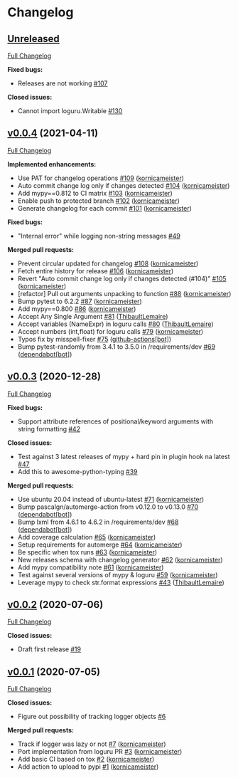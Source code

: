 # Changelog

## [Unreleased](https://github.com/kornicameister/loguru-mypy/tree/HEAD)

[Full Changelog](https://github.com/kornicameister/loguru-mypy/compare/v0.0.4...HEAD)

**Fixed bugs:**

- Releases are not working [\#107](https://github.com/kornicameister/loguru-mypy/issues/107)

**Closed issues:**

- Cannot import loguru.Writable [\#130](https://github.com/kornicameister/loguru-mypy/issues/130)

## [v0.0.4](https://github.com/kornicameister/loguru-mypy/tree/v0.0.4) (2021-04-11)

[Full Changelog](https://github.com/kornicameister/loguru-mypy/compare/v0.0.3...v0.0.4)

**Implemented enhancements:**

- Use PAT for changelog operations [\#109](https://github.com/kornicameister/loguru-mypy/pull/109) ([kornicameister](https://github.com/kornicameister))
- Auto commit change log only if changes detected [\#104](https://github.com/kornicameister/loguru-mypy/pull/104) ([kornicameister](https://github.com/kornicameister))
- Add mypy==0.812 to CI matrix [\#103](https://github.com/kornicameister/loguru-mypy/pull/103) ([kornicameister](https://github.com/kornicameister))
- Enable push to protected branch [\#102](https://github.com/kornicameister/loguru-mypy/pull/102) ([kornicameister](https://github.com/kornicameister))
- Generate changelog for each commit [\#101](https://github.com/kornicameister/loguru-mypy/pull/101) ([kornicameister](https://github.com/kornicameister))

**Fixed bugs:**

- "Internal error" while logging non-string messages [\#49](https://github.com/kornicameister/loguru-mypy/issues/49)

**Merged pull requests:**

- Prevent circular updated for changelog [\#108](https://github.com/kornicameister/loguru-mypy/pull/108) ([kornicameister](https://github.com/kornicameister))
- Fetch entire history for release [\#106](https://github.com/kornicameister/loguru-mypy/pull/106) ([kornicameister](https://github.com/kornicameister))
- Revert "Auto commit change log only if changes detected \(\#104\)" [\#105](https://github.com/kornicameister/loguru-mypy/pull/105) ([kornicameister](https://github.com/kornicameister))
- \[refactor\] Pull out arguments unpacking to function [\#88](https://github.com/kornicameister/loguru-mypy/pull/88) ([kornicameister](https://github.com/kornicameister))
- Bump pytest to 6.2.2 [\#87](https://github.com/kornicameister/loguru-mypy/pull/87) ([kornicameister](https://github.com/kornicameister))
- Add mypy==0.800 [\#86](https://github.com/kornicameister/loguru-mypy/pull/86) ([kornicameister](https://github.com/kornicameister))
- Accept Any Single Argument [\#81](https://github.com/kornicameister/loguru-mypy/pull/81) ([ThibaultLemaire](https://github.com/ThibaultLemaire))
- Accept variables \(NameExpr\) in loguru calls [\#80](https://github.com/kornicameister/loguru-mypy/pull/80) ([ThibaultLemaire](https://github.com/ThibaultLemaire))
- Accept numbers \(int,float\) for loguru calls [\#79](https://github.com/kornicameister/loguru-mypy/pull/79) ([kornicameister](https://github.com/kornicameister))
- Typos fix by misspell-fixer [\#75](https://github.com/kornicameister/loguru-mypy/pull/75) ([github-actions[bot]](https://github.com/apps/github-actions))
- Bump pytest-randomly from 3.4.1 to 3.5.0 in /requirements/dev [\#69](https://github.com/kornicameister/loguru-mypy/pull/69) ([dependabot[bot]](https://github.com/apps/dependabot))

## [v0.0.3](https://github.com/kornicameister/loguru-mypy/tree/v0.0.3) (2020-12-28)

[Full Changelog](https://github.com/kornicameister/loguru-mypy/compare/v0.0.2...v0.0.3)

**Fixed bugs:**

- Support attribute references of positional/keyword arguments with string formatting [\#42](https://github.com/kornicameister/loguru-mypy/issues/42)

**Closed issues:**

- Test against 3 latest releases of mypy + hard pin in plugin hook na latest [\#47](https://github.com/kornicameister/loguru-mypy/issues/47)
- Add this to awesome-python-typing [\#39](https://github.com/kornicameister/loguru-mypy/issues/39)

**Merged pull requests:**

- Use ubuntu 20.04 instead of ubuntu-latest [\#71](https://github.com/kornicameister/loguru-mypy/pull/71) ([kornicameister](https://github.com/kornicameister))
- Bump pascalgn/automerge-action from v0.12.0 to v0.13.0 [\#70](https://github.com/kornicameister/loguru-mypy/pull/70) ([dependabot[bot]](https://github.com/apps/dependabot))
- Bump lxml from 4.6.1 to 4.6.2 in /requirements/dev [\#68](https://github.com/kornicameister/loguru-mypy/pull/68) ([dependabot[bot]](https://github.com/apps/dependabot))
- Add coverage calculation [\#65](https://github.com/kornicameister/loguru-mypy/pull/65) ([kornicameister](https://github.com/kornicameister))
- Setup requirements for automerge [\#64](https://github.com/kornicameister/loguru-mypy/pull/64) ([kornicameister](https://github.com/kornicameister))
- Be specific when tox runs [\#63](https://github.com/kornicameister/loguru-mypy/pull/63) ([kornicameister](https://github.com/kornicameister))
- New releases schema with changelog generator [\#62](https://github.com/kornicameister/loguru-mypy/pull/62) ([kornicameister](https://github.com/kornicameister))
- Add mypy compatibility note [\#61](https://github.com/kornicameister/loguru-mypy/pull/61) ([kornicameister](https://github.com/kornicameister))
- Test against several versions of mypy & loguru [\#59](https://github.com/kornicameister/loguru-mypy/pull/59) ([kornicameister](https://github.com/kornicameister))
- Leverage mypy to check str.format expressions [\#43](https://github.com/kornicameister/loguru-mypy/pull/43) ([ThibaultLemaire](https://github.com/ThibaultLemaire))

## [v0.0.2](https://github.com/kornicameister/loguru-mypy/tree/v0.0.2) (2020-07-06)

[Full Changelog](https://github.com/kornicameister/loguru-mypy/compare/v0.0.1...v0.0.2)

**Closed issues:**

- Draft first release [\#19](https://github.com/kornicameister/loguru-mypy/issues/19)

## [v0.0.1](https://github.com/kornicameister/loguru-mypy/tree/v0.0.1) (2020-07-05)

[Full Changelog](https://github.com/kornicameister/loguru-mypy/compare/111b7251fe8508015054ba9093885c95607042cb...v0.0.1)

**Closed issues:**

- Figure out possibility of tracking logger objects [\#6](https://github.com/kornicameister/loguru-mypy/issues/6)

**Merged pull requests:**

- Track if logger was lazy or not [\#7](https://github.com/kornicameister/loguru-mypy/pull/7) ([kornicameister](https://github.com/kornicameister))
- Port implementation from loguru PR [\#3](https://github.com/kornicameister/loguru-mypy/pull/3) ([kornicameister](https://github.com/kornicameister))
- Add basic CI based on tox [\#2](https://github.com/kornicameister/loguru-mypy/pull/2) ([kornicameister](https://github.com/kornicameister))
- Add action to upload to pypi [\#1](https://github.com/kornicameister/loguru-mypy/pull/1) ([kornicameister](https://github.com/kornicameister))




